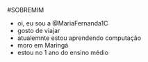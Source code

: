 #SOBREMIM


- oi, eu sou a @MariaFernanda1C
- gosto de viajar
- atualemnte estou aprendendo computaçâo 
- moro em Maringá
- estou no 1 ano do ensino médio
